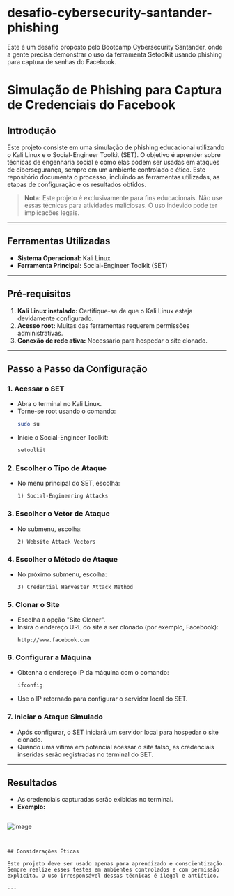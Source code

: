 # desafio-cybersecurity-santander-phishing
Este é um desafio proposto pelo Bootcamp Cybersecurity Santander, onde a gente precisa demonstrar o uso da ferramenta Setoolkit usando phishing para captura de senhas do Facebook.

# Simulação de Phishing para Captura de Credenciais do Facebook

## Introdução

Este projeto consiste em uma simulação de phishing educacional utilizando o Kali Linux e o Social-Engineer Toolkit (SET). O objetivo é aprender sobre técnicas de engenharia social e como elas podem ser usadas em ataques de cibersegurança, sempre em um ambiente controlado e ético. Este repositório documenta o processo, incluindo as ferramentas utilizadas, as etapas de configuração e os resultados obtidos.

> **Nota:** Este projeto é exclusivamente para fins educacionais. Não use essas técnicas para atividades maliciosas. O uso indevido pode ter implicações legais.

---

## Ferramentas Utilizadas

- **Sistema Operacional:** Kali Linux
- **Ferramenta Principal:** Social-Engineer Toolkit (SET)

---

## Pré-requisitos

1. **Kali Linux instalado:** Certifique-se de que o Kali Linux esteja devidamente configurado.
2. **Acesso root:** Muitas das ferramentas requerem permissões administrativas.
3. **Conexão de rede ativa:** Necessário para hospedar o site clonado.

---

## Passo a Passo da Configuração

### 1. Acessar o SET

- Abra o terminal no Kali Linux.
- Torne-se root usando o comando:
  ```bash
  sudo su
  ```
- Inicie o Social-Engineer Toolkit:
  ```bash
  setoolkit
  ```

### 2. Escolher o Tipo de Ataque

- No menu principal do SET, escolha:
  ```
  1) Social-Engineering Attacks
  ```

### 3. Escolher o Vetor de Ataque

- No submenu, escolha:
  ```
  2) Website Attack Vectors
  ```

### 4. Escolher o Método de Ataque

- No próximo submenu, escolha:
  ```
  3) Credential Harvester Attack Method
  ```

### 5. Clonar o Site

- Escolha a opção "Site Cloner".
- Insira o endereço URL do site a ser clonado (por exemplo, Facebook):
  ```
  http://www.facebook.com
  ```

### 6. Configurar a Máquina

- Obtenha o endereço IP da máquina com o comando:
  ```bash
  ifconfig
  ```
- Use o IP retornado para configurar o servidor local do SET.

### 7. Iniciar o Ataque Simulado

- Após configurar, o SET iniciará um servidor local para hospedar o site clonado.
- Quando uma vítima em potencial acessar o site falso, as credenciais inseridas serão registradas no terminal do SET.

---

## Resultados

- As credenciais capturadas serão exibidas no terminal.
- **Exemplo:**
  ```
![image](https://github.com/user-attachments/assets/d3648089-c2f4-4294-86ae-82fb72879c7b)

  ```


## Considerações Éticas

Este projeto deve ser usado apenas para aprendizado e conscientização. Sempre realize esses testes em ambientes controlados e com permissão explícita. O uso irresponsável dessas técnicas é ilegal e antiético.

---
